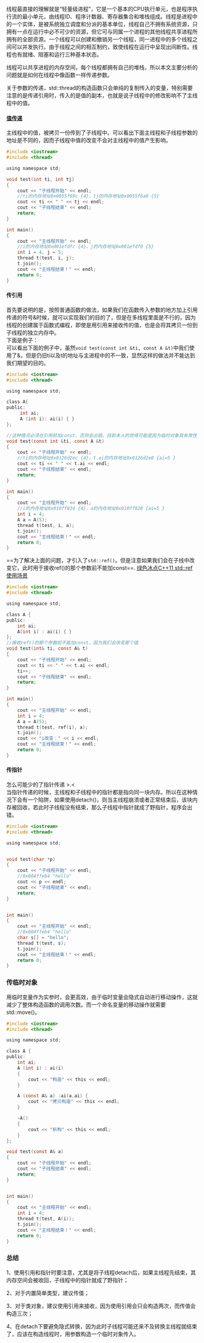 线程最直接的理解就是“轻量级进程”，它是一个基本的CPU执行单元，也是程序执行流的最小单元，由线程ID、程序计数器、寄存器集合和堆栈组成。线程是进程中的一个实体，是被系统独立调度和分派的基本单位，线程自己不拥有系统资源，只拥有一点在运行中必不可少的资源，但它可与同属一个进程的其他线程共享进程所拥有的全部资源。一个线程可以创建和撤销另一个线程，同一进程中的多个线程之间可以并发执行。由于线程之间的相互制约，致使线程在运行中呈现出间断性。线程也有就绪、阻塞和运行三种基本状态。

线程可以共享进程的内存空间，每个线程都拥有自己的堆栈，所以本文主要分析的问题就是如何在线程中像函数一样传递参数。

关于参数的传递，std::thread的构造函数只会单纯的复制传入的变量，特别需要注意的是传递引用时，传入的是值的副本，也就是说子线程中的修改影响不了主线程中的值。

#### [值传递](https://so.csdn.net/so/search?q=%E5%80%BC%E4%BC%A0%E9%80%92&spm=1001.2101.3001.7020)

主线程中的值，被拷贝一份传到了子线程中。可以看出下面主线程和子线程参数的地址是不同的，因而子线程中值的改变不会对主线程中的值产生影响。

```c
#include <iostream>
#include <thread>

using namespace std;

void test(int ti, int tj)
{
    cout << "子线程开始" << endl;
    //ti的内存地址0x0055f69c {4}，tj的内存地址0x0055f6a0 {5}
    cout << ti << " " << tj << endl;
    cout << "子线程结束" << endl;
    return;
}

int main()
{
    cout << "主线程开始" << endl;
    //i的内存地址0x001efdfc {4}，j的内存地址0x001efdf0 {5}
    int i = 4, j = 5;
    thread t(test, i, j);
    t.join();
    cout << "主线程结束！" << endl;
    return 0;
}
```

#### 传引用

首先要说明的是，按照普通函数的做法，如果我们在函数传入参数的地方加上引用传递的符号&时候，就可以实现我们的目的了，但是在多线程里面是不行的，因为线程的创建属于函数式编程，即使是用引用来接收传的值，也是会将其拷贝一份到子线程的独立内存中。  
下面是例子：  
可以看出下面的例子中，虽然`void test(const int &ti, const A &t)`中我们使用了&，但是仍旧ti以及t的地址与主进程中的不一致，显然这样的做法并不能达到我们期望的目的。

```c
#include <iostream>
#include <thread>

using namespace std;

class A{
public:
     int ai;
     A (int i): ai(i) { }
};

//这种情况必须在引用前加const，否则会出错。目前本人的觉得可能是因为临时对象具有常性
void test(const int &ti, const A &t)
{
    cout << "子线程开始" << endl;
    //ti的内存地址0x0126d2ec {4}，t.ai的内存地址0x0126d2e8 {ai=5 }
    cout << ti << " " << t.ai << endl;
    cout << "子线程结束" << endl;
    return;
}

int main()
{
    cout << "主线程开始" << endl;
    //i的内存地址0x010ff834 {4}，a的内存地址0x010ff828 {ai=5 }
    int i = 4;
    A a = A(5);
    thread t(test, i, a);
    t.join();
    cout << "主线程结束！" << endl;
    return 0;
}
```

==为了解决上面的问题，才引入了`std::ref()`。但是注意如果我们会在子线中改变它，此时用于接收ref()的那个参数前不能加const==. [绿色冰点C++11 std::ref使用场景](https://www.cnblogs.com/moodlxs/p/10111609.html)

```c
#include <iostream>
#include <thread>

using namespace std;

class A {
public:
    int ai;
    A(int i) : ai(i) { }
};
//接收ref()的那个参数前不能加const，因为我们会改变那个值
void test(int& ti, const A& t)
{
    cout << "子线程开始" << endl;
    cout << ti << " " << t.ai << endl;
    ti++;
    cout << "子线程结束" << endl;
    return;
}

int main()
{
    cout << "主线程开始" << endl;
    int i = 4;
    A a = A(5);
    thread t(test, ref(i), a);
    t.join();
    cout << "i改变：" << i << endl;
    cout << "主线程结束！" << endl;
    return 0;
}
```

#### 传指针

怎么可能少的了指针传递 >.<  
当指针传递的时候，主线程和子线程中的指针都是指向同一块内存。所以在这种情况下会有一个陷阱，如果使用detach()，则当主线程崩溃或者正常结束后，该块内存被回收，若此时子线程没有结束，那么子线程中指针就成了野指针，程序会出错。

```c
#include <iostream>
#include <thread>

using namespace std;


void test(char *p)
{
    cout << "子线程开始" << endl;
    //0x004ffeb4 "hello"
    cout << p << endl;
    cout << "子线程结束" << endl;
    return;
}


int main()
{
    cout << "主线程开始" << endl;
    //0x004ffeb4 "hello"
    char s[] = "hello";
    thread t(test, s);
    t.join();
    cout << "主线程结束！" << endl;
    return 0;
}
```

### 传临时对象

用临时变量作为实参时，会更高效，由于临时变量会隐式自动进行移动操作，这就减少了整体构造函数的调用次数。而一个命名变量的移动操作就需要std::move()。

```c
#include <iostream>
#include <thread>

using namespace std;

class A {
public:
    int ai;
    A (int i) : ai(i)
    {
        cout << "构造" << this << endl;
    }

    A (const A& a) :ai(a.ai) {
        cout << "拷贝构造" << this << endl;
    }

    ~A()
    {
        cout << "析构" << this << endl;
    }
};

void test(const A& a)
{
    cout << "子线程开始" << endl;
    cout << "子线程结束" << endl;
    return;
}


int main()
{
    cout << "主线程开始" << endl;
    int i = 4;
    thread t(test, A(i));
    t.join();
    cout << "主线程结束！" << endl;
    return 0;
}
```

### 总结

1、使用引用和指针时要注意，尤其是将子线程detach后，如果主线程先结束，其内存空间会被收回，子线程中的指针就成了野指针；

2、对于内置简单类型，建议传值；

3、对于类对象，建议使用引用来接收，因为使用引用会只会构造两次，而传值会构造三次；

4、在detach下要避免隐式转换，因为此时子线程可能还来不及转换主线程就结束了，应该在构造线程时，用参数构造一个临时对象传入。